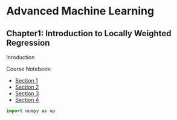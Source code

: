 # Advanced Machine Learning
## Chapter1: Introduction to Locally Weighted Regression 
Inroduction

Course Notebook:  
- [Section 1](DATA_441_Module_1_Section_1.ipynb)  
- [Section 2](DATA_441_Module_1_Section_1.ipynb)  
- [Section 3](DATA_441_Module_1_Section_1.ipynb)  
- [Section 4](DATA_441_Module_1_Section_1.ipynb)  

```Python
import numpy as np
```
